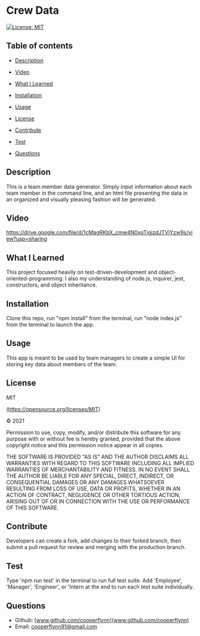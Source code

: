 # Crew Data 


[![License: MIT](https://img.shields.io/badge/License-MIT-yellow.svg)](https://opensource.org/licenses/MIT)

    
## Table of contents

* [Description](#description)


* [Video](#video)


* [What I Learned](#what-i-learned)


* [Installation](#installation)


* [Usage](#usage)


* [License](#license)
        

* [Contribute](#contribute)


* [Test](#test)

* [Questions](#questions)
    

## Description
This is a team member data generator. Simply input information about each team member in the command line, and an html file presenting the data in an organized and visually pleasing fashion will be generated.



## Video
https://drive.google.com/file/d/1cMagRKbX_cmw4N0xgTjgjzdJTVjYzw9s/view?usp=sharing



## What I Learned
This project focused heavily on test-driven-development and object-oriented-programming. I also my understanding of node.js, inquirer, jest, constructors, and object inheritance.

    

## Installation
Clone this repo, run "npm install" from the terminal, run "node index.js" from the terminal to launch the app.



## Usage
This app is meant to be used by team managers to create a simple UI for storing key data about members of the team.



## License
MIT

(https://opensource.org/licenses/MIT)


&copy; 2021
  
Permission to use, copy, modify, and/or distribute this software for any purpose with or without fee is hereby granted, provided that the above copyright notice and this permission notice appear in all copies.

THE SOFTWARE IS PROVIDED "AS IS" AND THE AUTHOR DISCLAIMS ALL WARRANTIES WITH REGARD TO THIS SOFTWARE INCLUDING ALL IMPLIED WARRANTIES OF MERCHANTABILITY AND FITNESS. IN NO EVENT SHALL THE AUTHOR BE LIABLE FOR ANY SPECIAL, DIRECT, INDIRECT, OR CONSEQUENTIAL DAMAGES OR ANY DAMAGES WHATSOEVER RESULTING FROM LOSS OF USE, DATA OR PROFITS, WHETHER IN AN ACTION OF CONTRACT, NEGLIGENCE OR OTHER TORTIOUS ACTION, ARISING OUT OF OR IN CONNECTION WITH THE USE OR PERFORMANCE OF THIS SOFTWARE.   
        



## Contribute
Developers can create a fork, add changes to their forked branch, then submit a pull request for review and merging with the production branch.



## Test
Type 'npm run test' in the terminal to run full test suite. Add 'Employee', 'Manager', 'Engineer', or 'Intern at the end to run each test suite individually.


## Questions  
* Github: [www.github.com/cooperflynn](www.github.com/cooperflynn)
* Email: cooperflynn91@gmail.com
